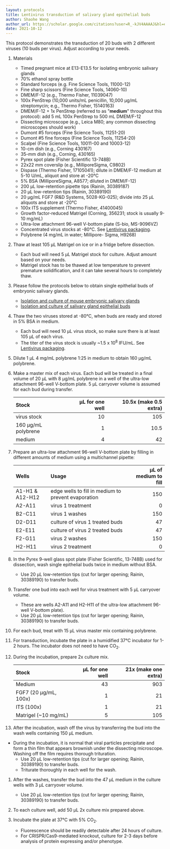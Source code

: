 ```yaml
---
layout: protocols
title: Lentivirus transduction of salivary gland epithelial buds
author: Shaohe Wang
author_url: https://scholar.google.com/citations?user=R_-kJV4AAAAJ&hl=en
date: 2021-10-12
---
```


This protocol demonstrates the transduction of 20 buds with 2 different viruses (10 buds per virus). Adjust according to your needs.

1. Materials
	- Timed pregnant mice at E13-E13.5 for isolating embryonic salivary glands
	- 70% ethanol spray bottle
	- Standard forceps (e.g. Fine Science Tools, 11000-12)
	- Fine sharp scissors (Fine Science Tools, 14060-10)
	- DMEM/F-12 (e.g., Thermo Fisher, 11039047)
	- 100x PenStrep (10,000 units/mL penicillin, 10,000 µg/mL streptomycin; e.g., Thermo Fisher, 15140163)
	- DMEM/F-12 + 1x PenStrep (referred to as "__medium__" throughout this protocol): add 5 mL 100x PenStrep to 500 mL DMEM/F-12
	- Dissecting microscope (e.g., Leica M80; any common dissecting microscopes should work)
	- Dumont \#5 forceps (Fine Science Tools, 11251-20)
	- Dumont \#5 fine forceps (Fine Science Tools, 11254-20)
	- Scalpel (Fine Science Tools, 10011-00 and 10003-12)
	- 10-cm dish (e.g., Corning 430167)
	- 35-mm dish (e.g., Corning, 430165)
	- Pyrex spot plate (Fisher Scientific 13-748B)
	- 22x22 mm coverslip (e.g., MilliporeSigma, C9802)
	- Dispase (Thermo Fisher, 17105041); dilute in DMEM/F-12 medium at 5-10 U/mL, aliquot and store at -20°C
	- 5% BSA (MilliporeSigma, A8577; diluted in DMEM/F-12)
	- 200 µL low-retention pipette tips (Rainin, 30389187)
	- 20 µL low-retention tips (Rainin, 30389190)
	- 20 µg/mL FGF7 (R&D Systems, 5028-KG-025); divide into 25 µL aliquots and store at -20°C
	- 100x ITS supplement (Thermo Fisher, 41400045)
	- Growth factor-reduced Matrigel (Corning, 356231; stock is usually 9-10 mg/mL)
	- Ultra-low attachment 96-well V-bottom plate (S-bio, MS-9096VZ)
	- Concentrated virus stocks at -80°C. See [Lentivirus packaging](./lentivirus-packaging.html).
	- Polybrene (4 mg/mL in water; Millipore- Sigma, H9268)

1. Thaw at least 105 µL Matrigel on ice or in a fridge before dissection.
	- Each bud will need 5 µL Matrigel stock for culture. Adjust amount based on your needs.
	- Matrigel stock has to be thawed at low temperature to prevent premature solidification, and it can take several hours to completely thaw.

1. Please follow the protocols below to obtain single epithelial buds of embryonic salivary glands.
	- [Isolation and culture of mouse embryonic salivary glands](./isolation-and-culture-of-mouse-embryonic-salivary-glands.html)
	- [Isolation and culture of salivary gland epithelial buds](./isolation-and-culture-of-SMG-epi-buds.html)

1. Thaw the two viruses stored at -80°C, when buds are ready and stored in 5% BSA in medium.
	- Each bud will need 10 µL virus stock, so make sure there is at least 105 µL of each virus.
	- The titer of the virus stock is usually ~1.5 x 10<sup>8</sup> IFU/mL. See [Lentivirus packaging](./lentivirus-packaging.html).

1. Dilute 1 µL 4 mg/mL polybrene 1:25 in medium to obtain 160 µg/mL polybrene.

1. Make a master mix of each virus. Each bud will be treated in a final volume of 20 µL with 8 µg/mL polybrene in a well of the ultra-low attachment 96-well V-bottom plate. 5 µL carryover volume is assumed for each bud during transfer.

	| Stock | µL for one well | 10.5x (make 0.5 extra) |
	|:---|---:|---:|
	| virus stock | 10 |	105 |
	| 160 µg/mL polybrene | 1 | 10.5 |
	| medium | 4	| 42 |

1. Prepare an ultra-low attachment 96-well V-bottom plate by filling in different amounts of medium using a multichannel pipette:

	| Wells | Usage | µL of medium to fill |
	|:---|:---|---:|
	| A1-H1 & A12-H12 | edge wells to fill in medium to prevent evaporation | 150 |
	| A2-A11 | virus 1 treatment | 0 |
	| B2-C11 | virus 1 washes | 150 |
	| D2-D11 | culture of virus 1 treated buds | 47 |
	| E2-E11 | culture of virus 2 treated buds | 47 |
	| F2-G11 | virus 2 washes | 150 |
	| H2-H11 | virus 2 treatment | 0 |

1. In the Pyrex 9-well glass spot plate (Fisher Scientific, 13-748B) used for dissection, wash single epithelial buds twice in medium without BSA.
	- Use 20 µL low-retention tips (cut for larger opening; Rainin, 30389190) to transfer buds.

1. Transfer one bud into each well for virus treatment with 5 µL carryover volume.
	- These are wells A2-A11 and H2-H11 of the ultra-low attachment 96-well V-bottom plate).
	- Use 20 µL low-retention tips (cut for larger opening; Rainin, 30389190) to transfer buds.

1. For each bud, treat with 15 µL virus master mix containing polybrene.

1. For transduction, incubate the plate in a humidified 37°C incubator for 1-2 hours. The incubator does not need to have CO<sub>2</sub>.

1. During the incubation, prepare 2x culture mix.

	| Stock | µL for one well | 21x (make one extra) |
	|:---|---:|---:|
	| Medium | 43	| 903 |
	| FGF7 (20 µg/mL, 100x) | 1 |	21 |
	| ITS (100x) | 1 | 21 |
	| Matrigel (~10 mg/mL) | 5 | 105 |

1. After the incubation, wash off the virus by transferring the bud into the wash wells containing 150 µL medium.
  - During the incubation, it is normal that viral particles precipitate and form a thin film that appears brownish under the dissecting microscope. Washing off the film requires thorough trituration.
	- Use 20 µL low-retention tips (cut for larger opening; Rainin, 30389190) to transfer buds.
	- Triturate thoroughly in each well for the wash.

1. After the washes, transfer the bud into the 47 µL medium in the culture wells with 3 µL carryover volume.
	- Use 20 µL low-retention tips (cut for larger opening; Rainin, 30389190) to transfer buds.

1. To each culture well, add 50 µL 2x culture mix prepared above.

1. Incubate the plate at 37°C with 5% CO<sub>2</sub>.
	- Fluorescence should be readily detectable after 24 hours of culture.
	- For CRISPR/Cas9-mediated knockout, culture for 2-3 days before analysis of protein expressing and/or phenotype.
